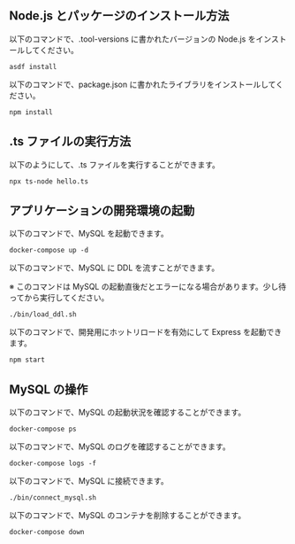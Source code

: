 ## Node.js とパッケージのインストール方法

以下のコマンドで、.tool-versions に書かれたバージョンの Node.js をインストールしてください。

```console
asdf install
```

以下のコマンドで、package.json に書かれたライブラリをインストールしてください。

```console
npm install
```

## .ts ファイルの実行方法

以下のようにして、.ts ファイルを実行することができます。

```console
npx ts-node hello.ts
```

## アプリケーションの開発環境の起動

以下のコマンドで、MySQL を起動できます。

```console
docker-compose up -d
```

以下のコマンドで、MySQL に DDL を流すことができます。

※ このコマンドは MySQL の起動直後だとエラーになる場合があります。少し待ってから実行してください。

```console
./bin/load_ddl.sh
```

以下のコマンドで、開発用にホットリロードを有効にして Express を起動できます。

```console
npm start
```

## MySQL の操作

以下のコマンドで、MySQL の起動状況を確認することができます。

```console
docker-compose ps
```

以下のコマンドで、MySQL のログを確認することができます。

```console
docker-compose logs -f
```

以下のコマンドで、MySQL に接続できます。

```console
./bin/connect_mysql.sh
```

以下のコマンドで、MySQL のコンテナを削除することができます。

```console
docker-compose down
```

